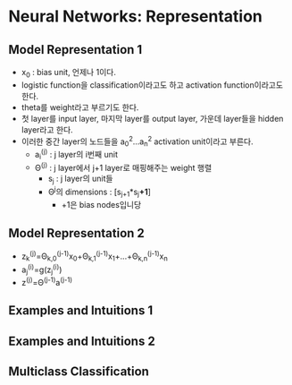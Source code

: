 # Neural Networks: Representation

## Model Representation 1
- x<sub>0</sub> : bias unit, 언제나 1이다.
- logistic function을 classification이라고도 하고 activation function이라고도 한다.
- theta를 weight라고 부르기도 한다.
- 첫 layer를 input layer, 마지막 layer를 output layer, 가운데 layer들을 hidden layer라고 한다.
- 이러한 중간 layer의 노드들을 a<sub>0</sub><sup>2</sup>...a<sub>n</sub><sup>2</sup> activation unit이라고 부른다.
    - a<sub>i</sub><sup>(j)</sup> : j layer의 i번째 unit
    - &Theta;<sup>(j)</sup> : j layer에서 j+1 layer로 매핑해주는 weight 행렬
        - s<sub>j</sub> : j layer의 unit들
        - &Theta;<sup>j</sup>의 dimensions : [s<sub>j+1</sub>*s<sub>j</sub>**+1**]
            - +1은 bias nodes입니당
            
## Model Representation 2
- z<sub>k</sub><sup>(j)</sup>=&Theta;<sub>k,0</sub><sup>(j-1)</sup>x<sub>0</sub>+&Theta;<sub>k,1</sub><sup>(j-1)</sup>x<sub>1</sub>+...+&Theta;<sub>k,n</sub><sup>(j-1)</sup>x<sub>n</sub>
- a<sub>j</sub><sup>(i)</sup>=g(z<sub>j</sub><sup>(i)</sup>)
- z<sup>(j)</sup>=&Theta;<sup>(j-1)</sup>a<sup>(j-1)</sup>
## Examples and Intuitions 1
## Examples and Intuitions 2
## Multiclass Classification